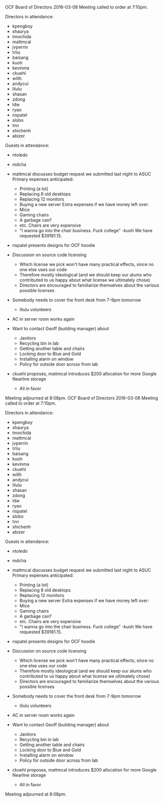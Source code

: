OCF Board of Directors
2016-03-08
Meeting called to order at 7:10pm.

Directors in attendance:
 - kpengboy
 - shaurya
 - tmochida
 - mattmcal
 - jvperrin
 - trliu
 - baisang
 - kuoh
 - kevinma
 - ckuehl
 - willh
 - andycui
 - lilulu
 - shasan
 - zdong
 - ldw
 - ryao
 - nspatel
 - slobo
 - tnn
 - shichenh
 - abizer

Guests in attendance:
 - ntoledo
 - mdcha

 - mattmcal discusses budget request we submitted last night to ASUC
   Primary expenses anticipated:
    - Printing (a lot)
    - Replacing 8 old desktops
    - Replacing 12 monitors
    - Buying a new server
   Extra expenses if we have money left over:
    - Mice
    - Gaming chairs
    - A garbage can?
    - etc.
   Chairs are very expensive
    - "I wanna go into the chair business. Fuck college" -kuoh
   We have requested $39181.15.
 - nspatel presents designs for OCF hoodie
 - Discussion on source code licensing
    - Which license we pick won't have many practical effects, since no one
      else uses our code
    - Therefore mostly ideological (and we should keep our alums who
      contributed to us happy about what license we ultimately chose)
    - Directors are encouraged to familiarize themselves about the various
      possible licenses
 - Somebody needs to cover the front desk from 7-9pm tomorrow
    - lilulu volunteers
 - AC in server room works again
 - Want to contact Geoff (building manager) about
    - Janitors
    - Recycling bin in lab
    - Getting another table and chairs
    - Locking door to Blue and Gold
    - Installing alarm on window
    - Policy for outside door across from lab
 - ckuehl proposes, mattmcal introduces $200 allocation for more Google
   Nearline storage
    - All in favor

Meeting adjourned at 8:08pm.
OCF Board of Directors
2016-03-08
Meeting called to order at 7:10pm.

Directors in attendance:
 - kpengboy
 - shaurya
 - tmochida
 - mattmcal
 - jvperrin
 - trliu
 - baisang
 - kuoh
 - kevinma
 - ckuehl
 - willh
 - andycui
 - lilulu
 - shasan
 - zdong
 - ldw
 - ryao
 - nspatel
 - slobo
 - tnn
 - shichenh
 - abizer

Guests in attendance:
 - ntoledo
 - mdcha

 - mattmcal discusses budget request we submitted last night to ASUC
   Primary expenses anticipated:
    - Printing (a lot)
    - Replacing 8 old desktops
    - Replacing 12 monitors
    - Buying a new server
   Extra expenses if we have money left over:
    - Mice
    - Gaming chairs
    - A garbage can?
    - etc.
   Chairs are very expensive
    - "I wanna go into the chair business. Fuck college" -kuoh
   We have requested $39181.15.
 - nspatel presents designs for OCF hoodie
 - Discussion on source code licensing
    - Which license we pick won't have many practical effects, since no one
      else uses our code
    - Therefore mostly ideological (and we should keep our alums who
      contributed to us happy about what license we ultimately chose)
    - Directors are encouraged to familiarize themselves about the various
      possible licenses
 - Somebody needs to cover the front desk from 7-9pm tomorrow
    - lilulu volunteers
 - AC in server room works again
 - Want to contact Geoff (building manager) about
    - Janitors
    - Recycling bin in lab
    - Getting another table and chairs
    - Locking door to Blue and Gold
    - Installing alarm on window
    - Policy for outside door across from lab
 - ckuehl proposes, mattmcal introduces $200 allocation for more Google
   Nearline storage
    - All in favor

Meeting adjourned at 8:08pm.
